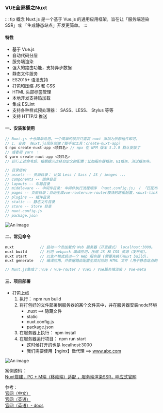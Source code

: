 ### VUE全家桶之Nuxt
::: tip 概念
Nuxt.js 是一个基于 Vue.js 的通用应用框架，旨在让「服务端渲染SSR」或 「生成静态站点」开发更简单。
:::

#### 特性
+ 基于 Vue.js
+ 自动代码分层
+ 服务端渲染
+ 强大的路由功能，支持异步数据
+ 静态文件服务
+ ES2015+ 语法支持
+ 打包和压缩 JS 和 CSS
+ HTML 头部标签管理
+ 本地开发支持热加载
+ 集成 ESLint
+ 支持各种样式预处理器： SASS、LESS、 Stylus 等等
+ 支持 HTTP/2 推送

#### 一、安装和使用
```js
// Nuxt.js 十分简单易用。一个简单的项目只需将 nuxt 添加为依赖组件即可。
// 1. 安装 （Nuxt.js团队创建了脚手架工具：create-nuxt-app）
$ npx create-nuxt-app <项目名> // npx 在 NPM 版本 5.2.0 默认安装了
// 或者用 yarn ：
$ yarn create nuxt-app <项目名>
// 运行上述命令后，根据提示选择自定义的配置：比如服务器框架，UI框架，测试框架等。

// 目录结构
// assets -- 资源目录： 比如 Less / Sass / JS / images ...
// components -- 组件目录
// layouts -- 布局目录
// middleware -- 中间件目录: 中间件执行流程顺序 「nuxt.config.js」 / 「匹配布局」 / 「匹配页面」
// pages -- 页面目录：自动生成vue-routervue-router模块的路由配置，<nuxt-link>
// plugins -- 插件目录
// static -- 静态文件目录
// store -- Store 目录
// nuxt.config.js
// package.json

```

<!-- <img src="~@/nuxt_1.png"> -->
![An image](~@/nuxt_1.png)

#### 二、常见命令
```js
nuxt	        // 启动一个热加载的 Web 服务器（开发模式） localhost:3000。
nuxt build	    // 利用 webpack 编译应用，压缩 JS 和 CSS 资源（发布用）。
nuxt start	    // 以生产模式启动一个 Web 服务器 (需要先执行nuxt build)。
nuxt generate	// 编译应用，并依据路由配置生成对应的 HTML 文件 (用于静态站点的部署)。

// Nuxt.js集成了：Vue / Vue-router / Vuex / Vue服务端渲染 / Vue-meta
```

#### 三、项目部署
+ 打包上线
	1. 执行： npm run build
	2. 将打包好的文件部署到服务器的某个文件夹中，并在服务器安装node环境
		+ .nuxt ==> 隐藏文件
		+ static
		+ nuxt.config.js
		+ package.json
	3. 在服务器上执行： npm install
	4. 在服务器运行项目： npm run start
		+ 这时候打开的也是 localhost:3000
		+ 我们需要使用【nginx】做代理 ==> www.abc.com

![An image](~@/nuxt_2.png)


案例源码：<br />
<a href="https://github.com/bobo88/nuxt-web" target="_blank">Nuxt搭建，PC + M端（移动端）适配 ，服务端渲染SSR，响应式官网</a><br />

参考：<br />
<a href="https://www.nuxtjs.cn/" target="_blank">官网（中文）</a><br />
<a href="https://nuxtjs.org/" target="_blank">官网（英语）</a><br />
<a href="https://nuxtjs.org/docs/get-started/installation" target="_blank">官网（英语）- docs</a><br />
